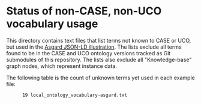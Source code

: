 # Status of non-CASE, non-UCO vocabulary usage

This directory contains text files that list terms not known to CASE or UCO, but used in the [Asgard JSON-LD illustration](https://caseontology.org/examples/asgard/).  The lists exclude all terms found to be in the CASE and UCO ontology versions tracked as Git submodules of this repository.  The lists also exclude all "Knowledge-base" graph nodes, which represent instance data.

The following table is the count of unknown terms yet used in each example file:

```
      19 local_ontology_vocabulary-asgard.txt
```
